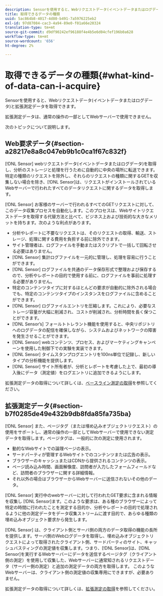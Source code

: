 ```yaml
---
description: Sensorを使用すると、Webリクエストデータ(イベントデータまたはログデータ)と拡張測定データを取得できます。
title: 取得できるデータの種類
uuid: 5ac864b8-4017-4d80-b491-7a5976225eb2
exl-id: 97d87084-cac3-4a94-89e0-f01a66e20324
translation-type: tm+mt
source-git-commit: d9df90242ef96188f4e4b5e6d04cfef196b0a628
workflow-type: tm+mt
source-wordcount: '656'
ht-degree: 2%

---
```


# 取得できるデータの種類{#what-kind-of-data-can-i-acquire}

Sensorを使用すると、Webリクエストデータ(イベントデータまたはログデータ)と拡張測定データを取得できます。

拡張測定データは、通常の操作の一部としてWebサーバーで使用できません。

次のトピックについて説明します。

## Web要求データ{#section-a28217e8a8c047eb9b1c0ca1f67c832f}

[!DNL Sensor] webリクエストデータ(イベントデータまたはログデータ)を取得し、分析のストレージと処理を行うために自動的に中央の場所に転送できます。特定の種類のリクエストを除外し、それらのリクエストの種類に関するGETを収集しない場合を除き、[!DNL Sensor]は、リクエストがインストールされているWebサーバーで行われたすべてのデータリクエストに関するデータを取得します。

[!DNL Sensor] お客様のサーバーで行われるすべてのGETリクエストに対して、このデータ収集プロセスを自動化します。このプロセスは、Webサイトリクエストデータを取得する代替方法と比べて、ビジネス上および技術的な大きなメリットを持ちます。次のような利点があります。

* 分析やレポートに不要なリクエストは、そのリクエストの取得、輸送、ストレージ、処理に関する費用を負担する前に除外できます。
* サイト管理者は、ログファイルを手動またはスクリプトで一括して回転させる必要はありません。
* [!DNL Sensor] 集計ログファイルを一元的に管理し、処理を容易に行うことができます。
* [!DNL Sensor] ログファイルを共通のデータ保存形式で整理および保存するので、分析やレポートの目的で使用する前に、ログファイルを事前に処理する必要がありません。
* 特定のコンテンツタイプに対するほとんどの要求が自動的に除外される場合でも、特定のコンテンツタイプのインスタンスをログファイルに含めることができます。
* [!DNL Sensor] ログファイルエントリを圧縮します。これにより、必要なストレージ容量が大幅に削減され、コストが削減され、分析時間を長く保つことができます。
* [!DNL Sensor’s] フォールトトレラント機能を使用すると、中央リポジトリへのログデータの配信を確保しながら、システムおよびネットワークの障害を発生させることができます。
* [!DNL Sensor] webコンテンツ、プロセス、およびマーケティングキャンペーンを使用した制御下での実験を実装できます。
* [!DNL Sensor] タイムスタンプログエントリを100ns単位で記録し、新しいタイプの分析機能を提供します。
* [!DNL Sensor] サイト所有者が、分析とレポートを考慮した上で、最初の導入後にデータ（測定値）をログエントリに追加できるようにします。

拡張測定データの取得について詳しくは、[ベースライン測定の取得](../../home/c-undst-pg-tag/c-acq-bsln-msmts/c-acq-bsln-msmts.md#concept-ed9b4b21693a4bafac75d60708b9b6fe)を参照してください。

## 拡張測定データ{#section-b7f0285de49e432b9db8fda85fa735ba}

[!DNL Sensor] また、ページタグ（または埋め込みオブジェクトリクエスト）の使用をサポートし、通常の操作の一部としてWebサーバーで使用できない測定データを取得します。ページタグは、一般的に次の測定に使用されます。

* 動的なWebサイトでの論理ページの表示。
* サードパーティが管理するWebサイトでのコンテンツまたは広告の表示。
* ブラウザーのキャッシュまたはCDNから提供されるコンテンツの表示。
* ページ読み込み時間、画面解像度、訪問者が入力したフォームフィールドなど、訪問者のブラウザーに関する詳細情報。
* それ以外の場合はブラウザーからWebサーバーに送信されないその他のデータ。

[!DNL Sensor] 実行中のwebサーバーに対して行われたGET要求に含まれる情報を収集し [!DNL Sensor]ます。このような要求は、ある種のブラウザーによって特定の時間に行われたことを測定する目的か、分析やレポートの目的で処理されるように他の測定データをデータ収集ストリームに渡す目的で、あらゆる種類の埋め込みオブジェクト要求から発生します。

[!DNL Sensor] は、クライアント側とサーバ側の両方のデータ取得の機能の長所を提供します。サーバ側のWebログデータを取得し、埋め込みオブジェクトリクエストによって取得されたクライアント側、サードパーティのサイト、キャッシュバスティングの測定値を収集します。つまり、[!DNL Sensor]は、[!DNL Sensor]を実行するWebサーバーにデータを送信するページタグ（クライアント側の測定）を使用して収集した、Webサーバーに通常知されるリクエストデータ（サーバー側の測定）と追加の測定データの両方を取得します。 このようなWebサーバーは、クライアント側の測定値の収集専用にできますが、必要ありません。

拡張測定データの取得について詳しくは、[拡張測定の取得](../../home/c-undst-pg-tag/c-acq-ext-msmt/c-acq-ext-msmt.md#concept-d171a6d2bde843cdb65bcfe69c6a4944)を参照してください。
